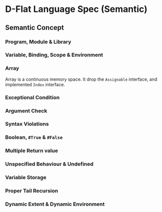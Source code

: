 # D-Flat Language Spec (Semantic)

## Semantic Concept

### Program, Module & Library

### Variable, Binding, Scope & Environment

### Array

Array is a continuous memory space.
It drop the `Assignable` interface, and implemented `Index` interface.

### Exceptional Condition

### Argument Check

### Syntax Violations

### Boolean, `#True` & `#False`

### Multiple Return value

### Unspecified Behaviour & Undefined

### Variable Storage

### Proper Tail Recursion

### Dynamic Extent & Dynamic Environment
